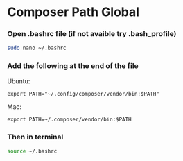 # Composer Path Global

### Open .bashrc file (if not avaible try .bash_profile)

```bash
sudo nano ~/.bashrc
```
### Add the following at the end of the file
Ubuntu:

```text
export PATH="~/.config/composer/vendor/bin:$PATH"
```

Mac:

```text
export PATH=~/.composer/vendor/bin:$PATH
```

### Then in terminal

```bash
source ~/.bashrc
```

